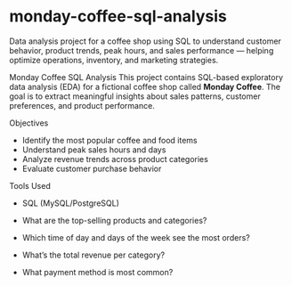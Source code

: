 # monday-coffee-sql-analysis
Data analysis project for a coffee shop using SQL to understand customer behavior, product trends, peak hours, and sales performance — helping optimize operations, inventory, and marketing strategies.

Monday Coffee SQL Analysis
This project contains SQL-based exploratory data analysis (EDA) for a fictional coffee shop called **Monday Coffee**. The goal is to extract meaningful insights about sales patterns, customer preferences, and product performance.

Objectives
- Identify the most popular coffee and food items
- Understand peak sales hours and days
- Analyze revenue trends across product categories
- Evaluate customer purchase behavior

Tools Used
- SQL (MySQL/PostgreSQL)

- What are the top-selling products and categories?
- Which time of day and days of the week see the most orders?
- What’s the total revenue per category?
- What payment method is most common?
